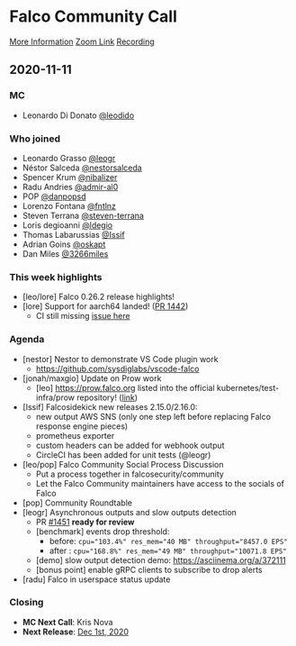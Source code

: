 # Falco Community Call

[More Information](https://github.com/falcosecurity/community)
[Zoom Link](https://zoom.us/my/cncffalcoproject)
[Recording](https://youtu.be/iiNV5Ys_FrI)

## 2020-11-11

### MC

- Leonardo Di Donato [@leodido](https://github.com/leodido)


### Who joined

- Leonardo Grasso [@leogr](https://github.com/leogr)
- Néstor Salceda [@nestorsalceda](https://github.com/nestorsalceda)
- Spencer Krum [@nibalizer](https://github.com/nibalizer)
- Radu Andries [@admir-al0](https://github.com/admiral0)
- POP [@danpopsd](https://github.com/danpopsd)
- Lorenzo Fontana [@fntlnz](https://github.com/fntlnz)
- Steven Terrana [@steven-terrana](https://github.com/steven-terrana)
- Loris degioanni [@ldegio](https://github.com/ldegio)
- Thomas Labarussias [@Issif](https://github.com/Issif)
- Adrian Goins [@oskapt](https://github.com/oskapt)
- Dan Miles [@3266miles](https://github.com/Ares3266)

### This week highlights

- [leo/lore] Falco 0.26.2 release highlights!
- [lore] Support for aarch64 landed! ([PR 1442](https://github.com/falcosecurity/falco/pull/1442))
    - CI still missing [issue here](https://github.com/falcosecurity/falco/issues/1445)


### Agenda

- [nestor] Nestor to demonstrate VS Code plugin work
    - https://github.com/sysdiglabs/vscode-falco
- [jonah/maxgio] Update on Prow work
    - [leo] https://prow.falco.org listed into the official kubernetes/test-infra/prow repository! ([link](https://github.com/kubernetes/test-infra/blob/master/prow/README.md#prow-in-the-wild))
- [Issif] Falcosidekick new releases 2.15.0/2.16.0:
    - new output AWS SNS (only one step left before replacing Falco response engine pieces)
    - prometheus exporter
    - custom headers can be added for webhook output
    - CircleCI has been added for unit tests (@leogr)
- [leo/pop] Falco Community Social Process Discussion
    - Put a process together in falcosecurity/community
    - Let the Falco Community maintainers have access to the socials of Falco
- [pop] Community Roundtable
- [leogr] Asynchronous outputs and slow outputs detection 
    - PR [#1451](https://github.com/falcosecurity/falco/pull/1451) **ready for review**
    - [benchmark] events drop threshold:
        - before: `cpu="103.4%" res_mem="40 MB" throughput="8457.0 EPS"`
        - after : `cpu="168.8%" res_mem="49 MB" throughput="10071.8 EPS"`
    - [demo] slow output detection demo: https://asciinema.org/a/372111
    - [bonus point] enable gRPC clients to subscribe to drop alerts
- [radu] Falco in userspace status update

### Closing

- **MC Next Call**: Kris Nova
- **Next Release**: [Dec 1st, 2020](https://github.com/falcosecurity/falco/milestone/13)
